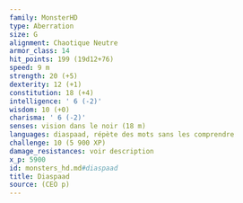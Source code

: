 ```yaml
---
family: MonsterHD
type: Aberration
size: G
alignment: Chaotique Neutre
armor_class: 14
hit_points: 199 (19d12+76)
speed: 9 m
strength: 20 (+5)
dexterity: 12 (+1)
constitution: 18 (+4)
intelligence: ' 6 (-2)'
wisdom: 10 (+0)
charisma: ' 6 (-2)'
senses: vision dans le noir (18 m)
languages: diaspaad, répète des mots sans les comprendre
challenge: 10 (5 900 XP)
damage_resistances: voir description
x_p: 5900
id: monsters_hd.md#diaspaad
title: Diaspaad
source: (CEO p)
---
```


